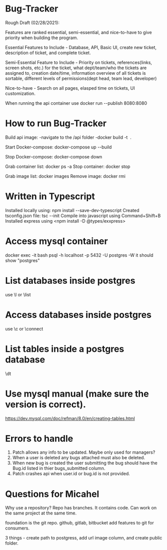 # Bug-Tracker

Rough Draft (02/28/2021):

Features are ranked essential, semi-essential, and nice-to-have to give priority when building the program.

Essential Features to Include - Database, API, Basic UI, create new ticket, description of ticket, and complete ticket.

Semi-Essential Feature to Include - Priority on tickets, references(links, screen shots, etc.) for the ticket, what dept/team/who the tickets are assigned to,                                           creation date/time, information overview of all tickets is sortable, different levels of permissions(dept head, team lead,                                           developer)

Nice-to-have - Search on all pages, elasped time on tickets, UI customization.

When running the api container use docker run --publish 8080:8080 <file name>

# How to run Bug-Tracker
Build api image: 
    -navigate to the /api folder
    -docker build -t <image name> .

Start Docker-compose: docker-compose up --build

Stop Docker-compose: docker-compose down

Grab container list: docker ps -a
Stop container: docker stop <container id>

Grab image list: docker images
Remove image: docker rmi <image id>

# Written in Typescript
Installed locally using: npm install --save-dev-typescript
Created tsconfig.json file: tsc --init
Compile into javascript using Command+Shift+B
Installed express using <npm install -D @types/exxpress>

# Access mysql container
docker exec -it <container id> bash
psql -h localhost -p 5432 -U postgres -W
<Enter password>
it should show "postgres"

# List databases inside postgres
use \l or \list

# Access databases inside postgres
use \c <database name> or \connect <databse name>
<enter password>

# List tables inside a postgres database
\dt

# Use mysql manual (make sure the version is correct).
https://dev.mysql.com/doc/refman/8.0/en/creating-tables.html

# Errors to handle
1. Patch allows any info to be updated. Maybe only used for managers?
2. When a user is deleted any bugs attached must also be deleted.
4. When new bug is created the user submitting the bug should have the Bug.id listed in thier bugs_submitted column.
5. Patch crashes api when user.id or bug.id is not provided.

# Questions for Micahel
Why use a repository?
Repo has branches. It contains code.
Can work on the same project at the same time.

foundation is the git repo.
github, gitlab, bitbucket add features to git for consumers.



3 things - create path to postgress, add url image column, and create public folder. 
